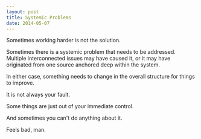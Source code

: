 ```yaml
---
layout: post
title: Systemic Problems
date: 2014-05-07
---
```


Sometimes working harder is not the solution. 

Sometimes there is a systemic problem that needs to be addressed. Multiple interconnected issues may have caused it, or it may have originated from one source anchored deep within the system. 

In either case, something needs to change in the overall structure for things to improve. 

It is not always your fault. 

Some things are just out of your immediate control. 

And sometimes you can't do anything about it.

Feels bad, man.
